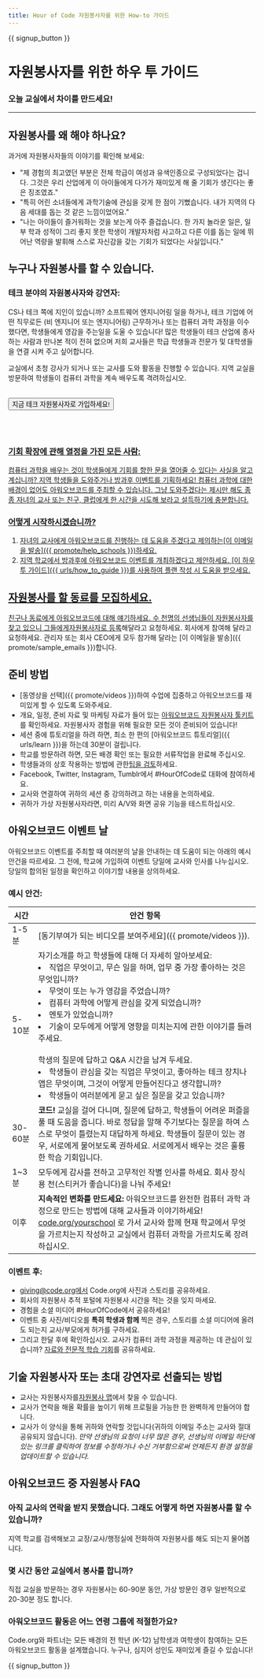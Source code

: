 ```yaml
---
title: Hour of Code 자원봉사자를 위한 How-to 가이드
---
```


{{ signup_button }}

# 자원봉사자를 위한 하우 투 가이드
### 오늘 교실에서 차이를 만드세요!

***

## 자원봉사를 왜 해야 하나요?
과거에 자원봉사자들의 이야기를 확인해 보세요:

- "제 경험의 최고였던 부분은 전체 학급이 여성과 유색인종으로 구성되었다는 겁니다. 그것은 우리 산업에게 이 아이들에게 다가가 재미있게 해 줄 기회가 생긴다는 좋은 징조였죠."
- "특히 어린 소녀들에게 과학기술에 관심을 갖게 한 점이 기뻤습니다.  내가 지역의 다음 세대를 돕는 것 같은 느낌이었어요."
- "나는 아이들이 즐거워하는 것을 보는게 아주 즐겁습니다. 한 가지 놀라운 일은, 일부 학과 성적이 그리 좋지 못한 학생이 개발자처럼 사고하고 다른 이를 돕는 일에 뛰어난 역량을 발휘해 스스로 자신감을 갖는 기회가 되었다는 사실입니다."

## 누구나 자원봉사를 할 수 있습니다.
### 테크 분야의 자원봉사자와 강연자:
CS나 테크 쪽에 지인이 있습니까? 소프트웨어 엔지니어링 일을 하거나, 테크 기업에 어떤 직무로든 (비 엔지니어 또는 엔지니어링) 근무하거나 또는 컴퓨터 과학 과정을 이수했다면, 학생들에게 영감을 주는일을 도울 수 있습니다! 많은 학생들이 테크 산업에 종사하는 사람과 만나본 적이 전혀 없으며 저희 교사들은 학급 학생들과 전문가 및 대학생들을 연결 시켜 주고 싶어합니다.

교실에서 초청 강사가 되거나 또는 교사를 도와 활동을 진행할 수 있습니다. 지역 교실을 방문하여 학생들이 컴퓨터 과학을 계속 배우도록 격려하십시오.
<br>
<br>

<a href="https://code.org/volunteer"><button>지금 테크 자원봉사자로 가입하세요! </button>

<br>
<br>

### 기회 확장에 관해 열정을 가진 모든 사람:
컴퓨터 과학을 배우는 것이 학생들에게 기회를 향한 문을 열어줄 수 있다는 사실을 알고 계십니까? 지역 학생들을 도와주거나 방과후 이벤트를 기획하세요! 컴퓨터 과학에 대한 배경이 없어도 아워오브코드를 주최할 수 있습니다. 그냥 도와주겠다는 제시만 해도 종종 자녀의 교사 또는 친구, 클럽에게 한 시간을 시도해 보라고 설득하기에 충분합니다.

### 어떻게 시작하시겠습니까?

1. 자녀의 교사에게 아워오브코드를 진행하는 데 도움을 주겠다고 제의하는[이 이메일을 발송]({{ promote/help_schools }})하세요.
2. 지역 학교에서 방과후에 아워오브코드 이벤트를 개최하겠다고 제안하세요. [이 하우 투 가이드]({{ urls/how_to_guide }})를 사용하여 플랜 작성 시 도움을 받으세요.

## 자원봉사를 할 동료를 모집하세요.
친구나 동료에게 아워오브코드에 대해 얘기하세요. 수 천명의 선생님들이 자원봉사자를 찾고 있으니 그들에게[자원봉사자로 등록](https://code.org/volunteer)해달라고 요청하세요. 회사에게 참여해 달라고 요청하세요. 관리자 또는 회사 CEO에게 모두 참가해 달라는 [이 이메일을 발송]({{ promote/sample_emails }})합니다.

## 준비 방법
- [동영상을 선택]({{ promote/videos }})하여 수업에 집중하고 아워오브코드를 재미있게 할 수 있도록 도와주세요.
- 개요, 일정, 준비 자료 및 마케팅 자료가 들어 있는 [아워오브코드 자원봉사자 툴키트](/files/hoc-volunteer-toolkit.pdf)를 확인하세요. 자원봉사자 경험을 위해 필요한 모든 것이 준비되어 있습니다!
- 세션 중에 튜토리얼을 하려 하면, 최소 한 편의 [아워오브코드 튜토리얼]({{ urls/learn }})을 하는데 30분이 걸립니다.
- 학교를 방문하려 하면, 모든 배경 확인 또는 필요한 서류작업을 완료해 주십시오.
- 학생들과의 상호 작용하는 방법에 관한[팁을 검토](https://code.org/files/CSTT_Volunteers.pdf)하세요.
- Facebook, Twitter, Instagram, Tumblr에서 #HourOfCode로 대화에 참여하세요.
- 교사와 연결하여 귀하의 세션 중 강의하려고 하는 내용을 논의하세요.
- 귀하가 가상 자원봉사자라면, 미리 A/V와 화면 공유 기능을 테스트하십시오.

## 아워오브코드 이벤트 날
아워오브코드 이벤트를 주최할 때 여러분의 날을 안내하는 데 도움이 되는 아래의 예시 안건을 따르세요.  그 전에, 학교에 가입하여 이벤트 당일에 교사와 인사를 나누십시오. 당일의 합의된 일정을 확인하고 이야기할 내용을 상의하세요.

### 예시 안건:

| 시간     | 안건 항목                                                                                                                                                                                                                                                                                            |
| ------ | ------------------------------------------------------------------------------------------------------------------------------------------------------------------------------------------------------------------------------------------------------------------------------------------------ |
| 1-5 분  | [동기부여가 되는 비디오를 보여주세요]({{ promote/videos }}).                                                                                                                                                                                                                                                     |
| 5-10분  | 자기소개를 하고 학생들에 대해 더 자세히 알아보세요: </ul><li>직업은 무엇이고, 무슨 일을 하며, 업무 중 가장 좋아하는 것은 무엇입니까?</li><li>무엇이 또는 누가 영감을 주었습니까?</li><li>컴퓨터 과학에 어떻게 관심을 갖게 되었습니까?</li><li>멘토가 있었습니까?</li><li>기술이 모두에게 어떻게 영향을 미치는지에 관한 이야기를 들려주세요.</li><br>학생의 질문에 답하고 Q&A 시간을 남겨 두세요.</br> <li> 학생들이 관심을 갖는 직업은 무엇이고, 좋아하는 테크 장치나 앱은 무엇이며, 그것이 어떻게  만들어진다고 생각합니까? </li><li> 학생들이 여러분에게 묻고 싶은 질문을 갖고 있습니까? </ul> |
| 30-60분 | **코드!** 교실을 걸어 다니며, 질문에 답하고, 학생들이 어려운 퍼즐을 풀 때 도움을 줍니다. 바로 정답을 말해 주기보다는 질문을 하여 스스로 무엇이 틀렸는지 대답하게 하세요. 학생들이 질문이 있는 경우, 서로에게 물어보도록 권하세요. 서로에게서 배우는 것은 훌륭한 학습 기회입니다.                                                                                                                                 |
| 1~3분   | 모두에게 감사를 전하고 고무적인 작별 인사를 하세요. 회사 장식용 천(스티커가 좋습니다)을 나눠 주세요!                                                                                                                                                                                                                                       |
| 이후     | **지속적인 변화를 만드세요:** 아워오브코드를 완전한 컴퓨터 과학 과정으로 만드는 방법에 대해 교사들과 이야기하세요!  [code.org/yourschool](https://code.org/yourschool) 로 가서 교사와 함께 현재 학교에서 무엇을 가르치는지 작성하고 교실에서 컴퓨터 과학을 가르치도록 장려하십시오.                                                                                                             |

### 이벤트 후:
- giving@code.org에서 Code.org에 사진과 스토리를 공유하세요.
- 회사의 자원봉사 추적 포털에 자원봉사 시간을 적는 것을 잊지 마세요.
- 경험을 소셜 미디어 #HourOfCode에서 공유하세요!
- 이벤트 중 사진/비디오를  **특히 학생과 함께** 찍은 경우, 스토리를 소셜 미디어에 올려도 되는지 교사/부모에게 허가를 구하세요.
- 그리고 한달 후에 확인하십시오. 교사가 컴퓨터 과학 과정을 제공하는 데 관심이 있습니까?  [자료와 전문적 학습 기회](https://code.org/yourschool)를 공유하세요.

## 기술 자원봉사자 또는 초대 강연자로 선출되는 방법
- 교사는 자원봉사자를[자원봉사 맵](https://code.org/volunteer/local)에서 찾을 수 있습니다.
- 교사가 연락을 해올 확률을 높이기 위해 프로필을 가능한 한 완벽하게 만들어야 합니다.
- 교사가 이 양식을 통해 귀하와 연락할 것입니다(귀하의 이메일 주소는 교사와 절대 공유되지 않습니다). *만약 선생님의 요청이 너무 많은 경우, 선생님의 이메일 하단에있는 링크를 클릭하여 정보를 수정하거나 수신 거부함으로써 언제든지 환경 설정을 업데이트할 수 있습니다.*

## 아워오브코드 중 자원봉사 FAQ

### 아직 교사의 연락을 받지 못했습니다. 그래도 어떻게 하면 자원봉사를 할 수 있습니까?
지역 학교를 검색해보고 교장/교사/행정실에 전화하여 자원봉사를 해도 되는지 물어봅니다.

### 몇 시간 동안 교실에서 봉사를 합니까?
직접 교실을 방문하는 경우 자원봉사는 60-90분 동안, 가상 방문인 경우 일반적으로 20-30분 정도 합니다.

### 아워오브코드 활동은 어느 연령 그룹에 적절한가요?
Code.org와 파트너는 모든 배경의 전 학년 (K-12) 남학생과 여학생이 참여하는 모든 아워오브코드 활동을 설계했습니다. 누구나, 심지어 성인도 재미있게 즐길 수 있습니다!



{{ signup_button }}
